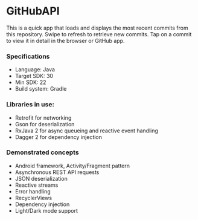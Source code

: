 # GitHubAPI
This is a quick app that loads and displays the most recent commits from this repository. 
Swipe to refresh to retrieve new commits. Tap on a commit to view it in detail in the browser or GitHub app.

### Specifications
* Language: Java  
* Target SDK: 30  
* Min SDK: 22  
* Build system: Gradle  

### Libraries in use:
* Retrofit for networking
* Gson for deserialization
* RxJava 2 for async queueing and reactive event handling
* Dagger 2 for dependency injection

### Demonstrated concepts
* Android framework, Activity/Fragment pattern
* Asynchronous REST API requests
* JSON deserialization
* Reactive streams
* Error handling
* RecyclerViews
* Dependency injection
* Light/Dark mode support
